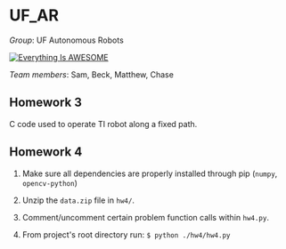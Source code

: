 # UF_AR
_Group_: UF Autonomous Robots

[![Everything Is AWESOME](https://yt-embed.live/embed?v=Rifhea-eawo&t)](https://www.youtube.com/watch?v=Rifhea-eawo&t "Everything Is AWESOME")

_Team members_: Sam, Beck, Matthew, Chase

## Homework 3

C code used to operate TI robot along a fixed path.

## Homework 4

1. Make sure all dependencies are properly installed through pip (`numpy`, `opencv-python`)
2. Unzip the `data.zip` file in `hw4/`.

3. Comment/uncomment certain problem function calls within `hw4.py`.

4. From project's root directory run: `$ python ./hw4/hw4.py`
